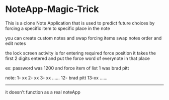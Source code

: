 # NoteApp-Magic-Trick
This is a clone Note Application that is used to predict future choices by forcing a specific item to specific place in the note

you can create custom notes and swap forcing items
swap notes order and edit notes

the lock screen activity is for entering required force position
it takes the first 2 digits entered and put the force word of everynote in that place

ex: password was 1200 and force item of list 1 was brad pitt

note:
1- xx
2- xx
3- xx
......
12- brad pitt
13-xx
......




--------------------------------------------------------
it doesn't function as a real noteApp

